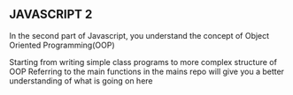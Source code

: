 ## JAVASCRIPT 2

In the second part of Javascript, you understand the concept of Object Oriented Programming(OOP)

Starting from writing simple class programs to more complex structure of OOP
Referring to the main functions in the mains repo will give you a better understanding of what is going on here

